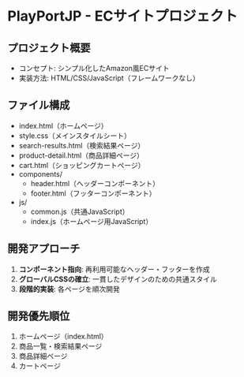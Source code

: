 # PlayPortJP - ECサイトプロジェクト

## プロジェクト概要
* コンセプト: シンプル化したAmazon風ECサイト
* 実装方法: HTML/CSS/JavaScript（フレームワークなし）

## ファイル構成
* index.html（ホームページ）
* style.css（メインスタイルシート）
* search-results.html（検索結果ページ）
* product-detail.html（商品詳細ページ）
* cart.html（ショッピングカートページ）
* components/
  * header.html（ヘッダーコンポーネント）
  * footer.html（フッターコンポーネント）
* js/
  * common.js（共通JavaScript）
  * index.js（ホームページ用JavaScript）

## 開発アプローチ
1. **コンポーネント指向**: 再利用可能なヘッダー・フッターを作成
2. **グローバルCSSの確立**: 一貫したデザインのための共通スタイル
3. **段階的実装**: 各ページを順次開発

## 開発優先順位
1. ホームページ（index.html）
2. 商品一覧・検索結果ページ
3. 商品詳細ページ
4. カートページ
